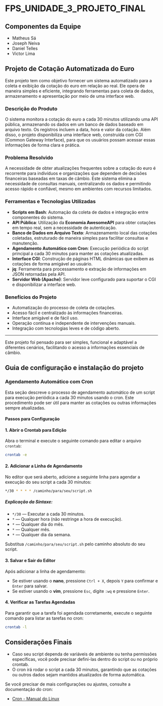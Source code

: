 # FPS_UNIDADE_3_PROJETO_FINAL

## Componentes da Equipe
- Matheus Sá
- Joseph Neiva
- Daniel Telles
- Victor Lima

## Projeto de Cotação Automatizada do Euro

Este projeto tem como objetivo fornecer um sistema automatizado para a coleta e exibição da cotação do euro em relação ao real. Ele opera de maneira simples e eficiente, integrando ferramentas para coleta de dados, armazenamento e apresentação por meio de uma interface web.

### Descrição do Produto

O sistema monitora a cotação do euro a cada 30 minutos utilizando uma API pública, armazenando os dados em um banco de dados baseado em arquivo texto. Os registros incluem a data, hora e valor da cotação. Além disso, o projeto disponibiliza uma interface web, construída com CGI (Common Gateway Interface), para que os usuários possam acessar essas informações de forma clara e prática.

### Problema Resolvido

A necessidade de obter atualizações frequentes sobre a cotação do euro é recorrente para indivíduos e organizações que dependem de decisões financeiras baseadas em taxas de câmbio. Este sistema elimina a necessidade de consultas manuais, centralizando os dados e permitindo acesso rápido e confiável, mesmo em ambientes com recursos limitados.

### Ferramentas e Tecnologias Utilizadas

- **Scripts em Bash**: Automação da coleta de dados e integração entre componentes do sistema.
- **API Pública**: Utilização da **Economia AwesomeAPI** para obter cotações em tempo real, sem a necessidade de autenticação.
- **Banco de Dados em Arquivo Texto**: Armazenamento local das cotações coletadas, estruturado de maneira simples para facilitar consultas e manutenção.
- **Agendamento Automático com Cron**: Execução periódica do script principal a cada 30 minutos para manter as cotações atualizadas.
- **Interface CGI**: Construção de páginas HTML dinâmicas que exibem as cotações de forma amigável ao usuário.
- **jq**: Ferramenta para processamento e extração de informações em JSON retornadas pela API.
- **Servidor Web (Apache)**: Servidor leve configurado para suportar o CGI e disponibilizar a interface web.

### Benefícios do Projeto

- Automatização do processo de coleta de cotações.
- Acesso fácil e centralizado às informações financeiras.
- Interface amigável e de fácil uso.
- Operação contínua e independente de intervenções manuais.
- Integração com tecnologias leves e de código aberto.

---

Este projeto foi pensado para ser simples, funcional e adaptável a diferentes cenários, facilitando o acesso a informações essenciais de câmbio.

## Guia de configuração e instalação do projeto

### Agendamento Automático com Cron

Esta seção descreve o processo de agendamento automático de um script para execução periódica a cada 30 minutos usando o cron. Este procedimento pode ser útil para manter as cotações ou outras informações sempre atualizadas.

#### Passos para Configuração

#### 1. Abrir o Crontab para Edição

Abra o terminal e execute o seguinte comando para editar o arquivo `crontab`:
```bash
crontab -e
```

#### 2. Adicionar a Linha de Agendamento

No editor que será aberto, adicione a seguinte linha para agendar a execução do seu script a cada 30 minutos:
```bash
*/30 * * * * /caminho/para/seu/script.sh
```

##### Explicação da Sintaxe:
- `*/30` — Executar a cada 30 minutos.
- `*` — Qualquer hora (não restringe a hora de execução).
- `*` — Qualquer dia do mês.
- `*` — Qualquer mês.
- `*` — Qualquer dia da semana.

Substitua `/caminho/para/seu/script.sh` pelo caminho absoluto do seu script.

#### 3. Salvar e Sair do Editor

Após adicionar a linha de agendamento:
- Se estiver usando o **nano**, pressione `Ctrl + X`, depois `Y` para confirmar e `Enter` para salvar.
- Se estiver usando o **vim**, pressione `Esc`, digite `:wq` e pressione `Enter`.

#### 4. Verificar as Tarefas Agendadas

Para garantir que a tarefa foi agendada corretamente, execute o seguinte comando para listar as tarefas no cron:
```bash
crontab -l
```

## Considerações Finais

- Caso seu script dependa de variáveis de ambiente ou tenha permissões específicas, você pode precisar defini-las dentro do script ou no próprio crontab.
- O cron irá rodar o script a cada 30 minutos, garantindo que as cotações ou outros dados sejam mantidos atualizados de forma automática.

Se você precisar de mais configurações ou ajustes, consulte a documentação do cron:
- [Cron - Manual do Linux](https://man7.org/linux/man-pages/man5/crontab.5.html)

